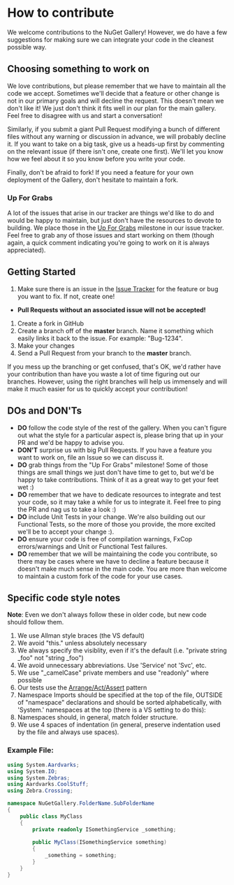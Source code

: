 # How to contribute

We welcome contributions to the NuGet Gallery! However, we do have a few suggestions for making sure we can integrate your code in the cleanest possible way.

## Choosing something to work on
We love contributions, but please remember that we have to maintain all the code we accept. Sometimes we'll decide that a feature or other change is not in our primary goals and will decline the request. This doesn't mean we don't like it! We just don't think it fits well in our plan for the main gallery. Feel free to disagree with us and start a conversation!

Similarly, if you submit a giant Pull Request modifying a bunch of different files without any warning or discussion in advance, we will probably decline it. If you want to take on a big task, give us a heads-up first by commenting on the relevant issue (if there isn't one, create one first). We'll let you know how we feel about it so you know before you write your code.

Finally, don't be afraid to fork! If you need a feature for your own deployment of the Gallery, don't hesitate to maintain a fork.

### Up For Grabs
A lot of the issues that arise in our tracker are things we'd like to do and would be happy to maintain, but just don't have the resources to devote to building. We place those in the [Up For Grabs](https://github.com/NuGet/NuGetGallery/issues?milestone=13&page=1&state=open) milestone in our issue tracker. Feel free to grab any of those issues and start working on them (though again, a quick comment indicating you're going to work on it is always appreciated).

## Getting Started
1. Make sure there is an issue in the [Issue Tracker](https://github.com/NuGet/NuGetGallery/issues) for the feature or bug you want to fix. If not, create one!
  * **Pull Requests without an associated issue will not be accepted!**
1. Create a fork in GitHub
1. Create a branch off of the **master** branch. Name it something which easily links it back to the issue. For example: "Bug-1234".
1. Make your changes
1. Send a Pull Request from your branch to the **master** branch.

If you mess up the branching or get confused, that's OK, we'd rather have your contribution than have you waste a lot of time figuring out our branches. However, using the right branches will help us immensely and will make it much easier for us to quickly accept your contribution!

## DOs and DON'Ts
* **DO** follow the code style of the rest of the gallery. When you can't figure out what the style for a particular aspect is, please bring that up in your PR and we'd be happy to advise you.
* **DON'T** surprise us with big Pull Requests. If you have a feature you want to work on, file an Issue so we can discuss it.
* **DO** grab things from the "Up For Grabs" milestone! Some of those things are small things we just don't have time to get to, but we'd be happy to take contributions. Think of it as a great way to get your feet wet :)
* **DO** remember that we have to dedicate resources to integrate and test your code, so it may take a while for us to integrate it. Feel free to ping the PR and nag us to take a look :)
* **DO** include Unit Tests in your change. We're also building out our Functional Tests, so the more of those you provide, the more excited we'll be to accept your change :).
* **DO** ensure your code is free of compilation warnings, FxCop errors/warnings and Unit or Functional Test failures.
* **DO** remember that we will be maintaining the code you contribute, so there may be cases where we have to decline a feature because it doesn't make much sense in the main code. You are more than welcome to maintain a custom fork of the code for your use cases.

## Specific code style notes

**Note**: Even we don't always follow these in older code, but new code should follow them.

1. We use Allman style braces (the VS default)
1. We avoid "this." unless absolutely necessary
1. We always specify the visiblity, even if it's the default (i.e. "private string _foo" not "string _foo")
1. We avoid unnecessary abbreviations. Use 'Service' not 'Svc', etc.
1. We use "_camelCase" private members and use "readonly" where possible
1. Our tests use the [Arrange/Act/Assert](http://c2.com/cgi/wiki?ArrangeActAssert) pattern
1. Namespace Imports should be specified at the top of the file, OUTSIDE of "namespace" declarations and should be sorted alphabetically, with 'System.' namespaces at the top (there is a VS setting to do this):
1. Namespaces should, in general, match folder structure.
1. We use 4 spaces of indentation (in general, preserve indentation used by the file and always use spaces).

### Example File:

```C#
using System.Aardvarks;
using System.IO;
using System.Zebras;
using Aardvarks.CoolStuff;
using Zebra.Crossing;

namespace NuGetGallery.FolderName.SubFolderName 
{
    public class MyClass 
    {
        private readonly ISomethingService _something;
        
        public MyClass(ISomethingService something) 
        {
            _something = something;
        }
    }
}
```
